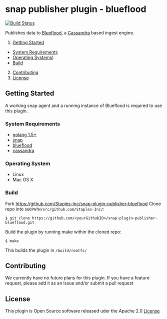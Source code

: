 # snap publisher plugin - blueflood

[![Build Status](https://travis-ci.org/Staples-Inc/snap-plugin-publisher-blueflood.svg?branch=master)](https://travis-ci.org/Staples-Inc/snap-plugin-publisher-blueflood)

Publishes data to [Blueflood](http://blueflood.io/), a [Cassandra](http://cassandra.apache.org/) based ingest engine.

1. [Getting Started](#getting-started)
  * [System Requirements](#system-requirements)
  * [Operating Systems](#operating-systems))
  * [Build](#build)
2. [Contributing](#contributing)
3. [License](#license)

## Getting Started
A working snap agent and a running instance of Blueflood is required to use this plugin.

### System Requirements
* [golang 1.5+](https://golang.org/dl/)
* [snap](https://github.com/intelsdi-x/snap)
* [blueflood](http://blueflood.io/)
* [cassandra](http://cassandra.apache.org/)

### Operating System
* Linux
* Mac OS X

### Build
Fork https://github.com/Staples-Inc/snap-plugin-publisher-blueflood
Clone repo into `$GOPATH/src/github.com/Staples-Inc/`:

```
$ git clone https://github.com/<yourGithubID>/snap-plugin-publisher-blueflood.git
```

Build the plugin by running make within the cloned repo:
```
$ make
```
This builds the plugin in `/build/rootfs/`

## Contributing
We currently have no future plans for this plugin. If you have a feature request, please add it as an issue and/or submit a pull request

## License
This plugin is Open Source software released uder the Apache 2.0 [License](LICENSE)
